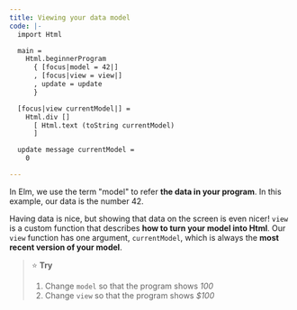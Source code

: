 ```yaml
---
title: Viewing your data model
code: |-
  import Html

  main =
    Html.beginnerProgram
      { [focus|model = 42|]
      , [focus|view = view|]
      , update = update
      }

  [focus|view currentModel|] =
    Html.div []
      [ Html.text (toString currentModel)
      ]

  update message currentModel =
    0

---
```


In Elm, we use the term "model" to refer **the data in your program**.
In this example, our data is the number 42.

Having data is nice, but showing that data on the screen is even nicer!
`view` is a custom function that describes **how to turn your model into Html**.
Our `view` function has one argument, `currentModel`,
which is always the **most recent version of your model**.

> ⭐️ **Try**
>
> 1. Change `model` so that the program shows _100_
> 2. Change `view` so that the program shows _$100_
